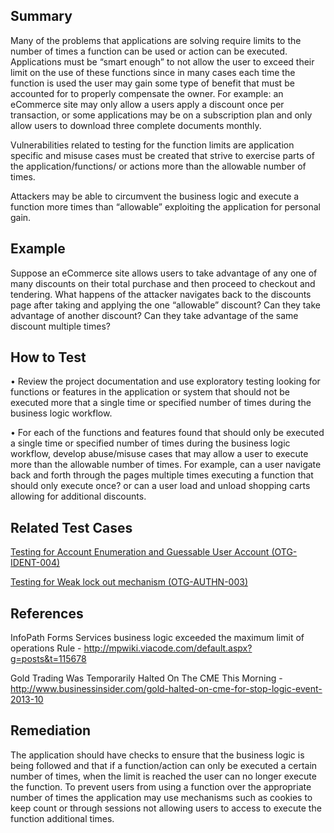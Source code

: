 Summary
-------

Many of the problems that applications are solving require limits to the number of times a function can be used or action can be executed. Applications must be “smart enough” to not allow the user to exceed their limit on the use of these functions since in many cases each time the function is used the user may gain some type of benefit that must be accounted for to properly compensate the owner. For example: an eCommerce site may only allow a users apply a discount once per transaction, or some applications may be on a subscription plan and only allow users to download three complete documents monthly.

Vulnerabilities related to testing for the function limits are application specific and misuse cases must be created that strive to exercise parts of the application/functions/ or actions more than the allowable number of times.

Attackers may be able to circumvent the business logic and execute a function more times than “allowable” exploiting the application for personal gain.

Example
-------

Suppose an eCommerce site allows users to take advantage of any one of many discounts on their total purchase and then proceed to checkout and tendering. What happens of the attacker navigates back to the discounts page after taking and applying the one “allowable” discount? Can they take advantage of another discount? Can they take advantage of the same discount multiple times?

How to Test
-----------

• Review the project documentation and use exploratory testing looking for functions or features in the application or system that should not be executed more that a single time or specified number of times during the business logic workflow.

• For each of the functions and features found that should only be executed a single time or specified number of times during the business logic workflow, develop abuse/misuse cases that may allow a user to execute more than the allowable number of times. For example, can a user navigate back and forth through the pages multiple times executing a function that should only execute once? or can a user load and unload shopping carts allowing for additional discounts.

Related Test Cases
------------------

[ Testing for Account Enumeration and Guessable User Account (OTG-IDENT-004) ](Testing_for_Account_Enumeration_and_Guessable_User_Account_(OTG-IDENT-004) "wikilink")

[ Testing for Weak lock out mechanism (OTG-AUTHN-003)](Testing_for_Weak_lock_out_mechanism_(OTG-AUTHN-003) "wikilink")

References
----------

InfoPath Forms Services business logic exceeded the maximum limit of operations Rule - <http://mpwiki.viacode.com/default.aspx?g=posts&t=115678>

Gold Trading Was Temporarily Halted On The CME This Morning - <http://www.businessinsider.com/gold-halted-on-cme-for-stop-logic-event-2013-10>

Remediation
-----------

The application should have checks to ensure that the business logic is being followed and that if a function/action can only be executed a certain number of times, when the limit is reached the user can no longer execute the function. To prevent users from using a function over the appropriate number of times the application may use mechanisms such as cookies to keep count or through sessions not allowing users to access to execute the function additional times.
